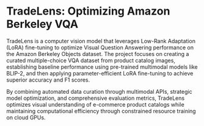 # TradeLens: Optimizing Amazon Berkeley VQA


TradeLens is a computer vision model that leverages Low-Rank Adaptation (LoRA) fine-tuning to optimize Visual Question Answering performance on the Amazon Berkeley Objects dataset. The project focuses on creating a curated multiple-choice VQA dataset from product catalog images, establishing baseline performance using pre-trained multimodal models like BLIP-2, and then applying parameter-efficient LoRA fine-tuning to achieve superior accuracy and F1 scores.

By combining automated data curation through multimodal APIs, strategic model optimization, and comprehensive evaluation metrics, TradeLens optimizes visual understanding of e-commerce product catalogs while maintaining computational efficiency through constrained resource training on cloud GPUs.
